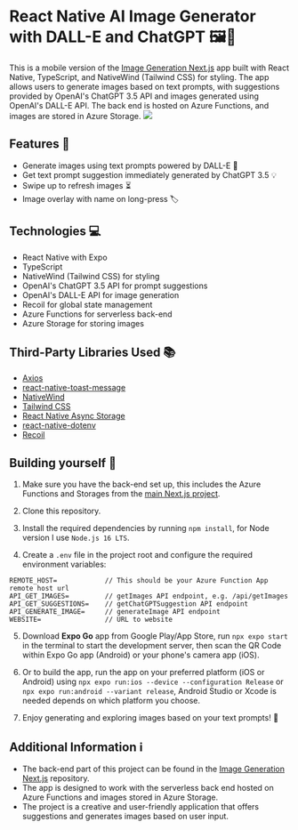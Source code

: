 # React Native AI Image Generator with DALL-E and ChatGPT  🖼️📱

This is a mobile version of the [Image Generation Next.js](https://github.com/kelvinthh/Image-Generation-Next.js) app built with React Native, TypeScript, and NativeWind (Tailwind CSS) for styling. The app allows users to generate images based on text prompts, with suggestions provided by OpenAI's ChatGPT 3.5 API and images generated using OpenAI's DALL-E API. The back end is hosted on Azure Functions, and images are stored in Azure Storage.
![](https://i.imgur.com/VZFZnKh.png)

## Features 🌟

- Generate images using text prompts powered by DALL-E 🎨
- Get text prompt suggestion immediately generated by ChatGPT 3.5 💡
- Swipe up to refresh images ⏳
- Image overlay with name on long-press 🏷️

## Technologies 💻

- React Native with Expo
- TypeScript
- NativeWind (Tailwind CSS) for styling
- OpenAI's ChatGPT 3.5 API for prompt suggestions
- OpenAI's DALL-E API for image generation
- Recoil for global state management
- Azure Functions for serverless back-end
- Azure Storage for storing images

## Third-Party Libraries Used 📚
- [Axios](https://axios-http.com/)
- [react-native-toast-message](https://github.com/calintamas/react-native-toast-message)
- [NativeWind](https://github.com/marklawlor/nativewind)
- [Tailwind CSS](https://tailwindcss.com/)
- [React Native Async Storage](https://github.com/react-native-async-storage/async-storage)
- [react-native-dotenv](https://github.com/goatandsheep/react-native-dotenv)
- [Recoil](https://recoiljs.org/)

## Building yourself 🚀

1. Make sure you have the back-end set up, this includes the Azure Functions and Storages from the [main Next.js project](https://github.com/kelvinthh/Image-Generation-Next.js).

2. Clone this repository.

3. Install the required dependencies by running `npm install`, for Node version I use `Node.js 16 LTS`.

4. Create a `.env` file in the project root and configure the required environment variables:
```
REMOTE_HOST=            // This should be your Azure Function App remote host url
API_GET_IMAGES=         // getImages API endpoint, e.g. /api/getImages
API_GET_SUGGESTIONS=    // getChatGPTSuggestion API endpoint
API_GENERATE_IMAGE=     // generateImage API endpoint
WEBSITE=                // URL to website
```
5. Download **Expo Go** app from Google Play/App Store, run `npx expo start` in the terminal to start the development server,  then scan the QR Code within Expo Go app (Android) or your phone's camera app (iOS).

6. Or to build the app, run the app on your preferred platform (iOS or Android) using `npx expo run:ios --device --configuration Release` or `npx expo run:android --variant release`, Android Studio or Xcode is needed depends on which platform you choose.

7. Enjoy generating and exploring images based on your text prompts! 🌈

## Additional Information ℹ️

- The back-end part of this project can be found in the [Image Generation Next.js](https://github.com/kelvinthh/Image-Generation-Next.js) repository.
- The app is designed to work with the serverless back end hosted on Azure Functions and images stored in Azure Storage.
- The project is a creative and user-friendly application that offers suggestions and generates images based on user input.
